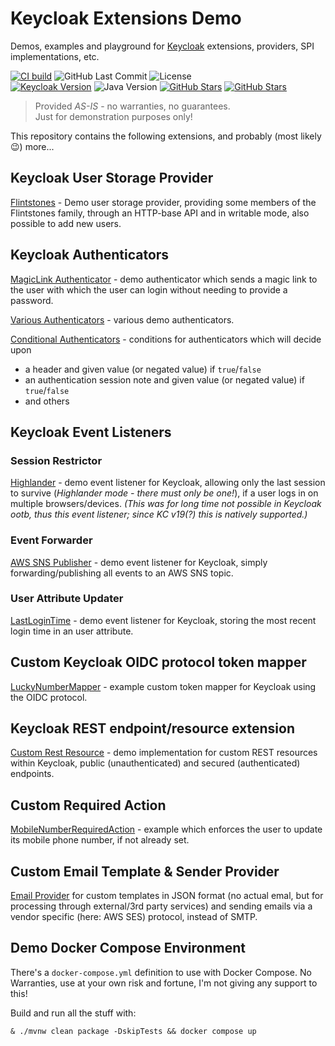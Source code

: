 # Keycloak Extensions Demo

Demos, examples and playground for [Keycloak](https://www.keycloak.org) extensions, providers, SPI implementations, etc.

[![CI build](https://github.com/dasniko/keycloak-extensions-demo/actions/workflows/maven.yml/badge.svg)](https://github.com/dasniko/keycloak-extensions-demo/actions/workflows/maven.yml)
![GitHub Last Commit](https://img.shields.io/github/last-commit/dasniko/keycloak-extensions-demo)
![License](https://img.shields.io/github/license/dasniko/keycloak-extensions-demo?label=License)  
[![Keycloak Version](https://img.shields.io/badge/Keycloak-999.0.0&dash;SNAPSHOT-blue)](https://www.keycloak.org)
![Java Version](https://img.shields.io/badge/Java-21-f89820)
[![GitHub Stars](https://img.shields.io/github/stars/dasniko/keycloak-extensions-demo)](https://github.com/dasniko/keycloak-extensions-demo/stargazers)
[![GitHub Stars](https://img.shields.io/github/forks/dasniko/keycloak-extensions-demo)](https://github.com/dasniko/keycloak-extensions-demo/forks)

>Provided _AS-IS_ - no warranties, no guarantees.  
>Just for demonstration purposes only!

This repository contains the following extensions, and probably (most likely 😉) more...

## Keycloak User Storage Provider

[Flintstones](./flintstones-userprovider) - Demo user storage provider, providing some members of the Flintstones family, through an HTTP-base API and in writable mode, also possible to add new users.

## Keycloak Authenticators

[MagicLink Authenticator](./magiclink) - demo authenticator which sends a magic link to the user with which the user can login without needing to provide a password.

[Various Authenticators](./authenticators) - various demo authenticators.

[Conditional Authenticators](./conditional-authenticators) - conditions for authenticators which will decide upon
* a header and given value (or negated value) if `true`/`false`
* an authentication session note and given value (or negated value) if `true`/`false`
* and others

## Keycloak Event Listeners

### Session Restrictor

[Highlander](./event-listener) - demo event listener for Keycloak, allowing only the last session to survive (_Highlander mode - there must only be one!_), if a user logs in on multiple browsers/devices.
_(This was for long time not possible in Keycloak ootb, thus this event listener; since KC v19(?) this is natively supported.)_

### Event Forwarder

[AWS SNS Publisher](./event-listener) - demo event listener for Keycloak, simply forwarding/publishing all events to an AWS SNS topic.

### User Attribute Updater

[LastLoginTime](./event-listener) - demo event listener for Keycloak, storing the most recent login time in an user attribute.

## Custom Keycloak OIDC protocol token mapper

[LuckyNumberMapper](./tokenmapper) - example custom token mapper for Keycloak using the OIDC protocol.

## Keycloak REST endpoint/resource extension

[Custom Rest Resource](./rest-endpoint) - demo implementation for custom REST resources within Keycloak, public (unauthenticated) and secured (authenticated) endpoints.

## Custom Required Action

[MobileNumberRequiredAction](./requiredaction) - example which enforces the user to update its mobile phone number, if not already set.

## Custom Email Template & Sender Provider

[Email Provider](./email) for custom templates in JSON format (no actual emal, but for processing through external/3rd party services) and sending emails via a vendor specific (here: AWS SES) protocol, instead of SMTP.

## Demo Docker Compose Environment

There's a `docker-compose.yml` definition to use with Docker Compose. No Warranties, use at your own risk and fortune, I'm not giving any support to this!

Build and run all the stuff with:

    & ./mvnw clean package -DskipTests && docker compose up
